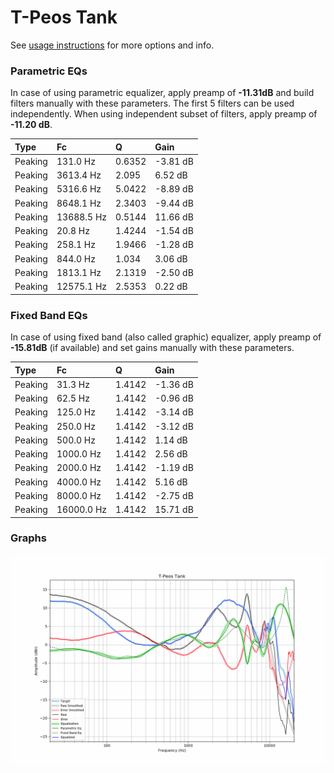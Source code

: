 # T-Peos Tank
See [usage instructions](https://github.com/jaakkopasanen/AutoEq#usage) for more options and info.

### Parametric EQs
In case of using parametric equalizer, apply preamp of **-11.31dB** and build filters manually
with these parameters. The first 5 filters can be used independently.
When using independent subset of filters, apply preamp of **-11.20 dB**.

| Type    | Fc         |      Q | Gain     |
|:--------|:-----------|:-------|:---------|
| Peaking | 131.0 Hz   | 0.6352 | -3.81 dB |
| Peaking | 3613.4 Hz  | 2.095  | 6.52 dB  |
| Peaking | 5316.6 Hz  | 5.0422 | -8.89 dB |
| Peaking | 8648.1 Hz  | 2.3403 | -9.44 dB |
| Peaking | 13688.5 Hz | 0.5144 | 11.66 dB |
| Peaking | 20.8 Hz    | 1.4244 | -1.54 dB |
| Peaking | 258.1 Hz   | 1.9466 | -1.28 dB |
| Peaking | 844.0 Hz   | 1.034  | 3.06 dB  |
| Peaking | 1813.1 Hz  | 2.1319 | -2.50 dB |
| Peaking | 12575.1 Hz | 2.5353 | 0.22 dB  |

### Fixed Band EQs
In case of using fixed band (also called graphic) equalizer, apply preamp of **-15.81dB**
(if available) and set gains manually with these parameters.

| Type    | Fc         |      Q | Gain     |
|:--------|:-----------|:-------|:---------|
| Peaking | 31.3 Hz    | 1.4142 | -1.36 dB |
| Peaking | 62.5 Hz    | 1.4142 | -0.96 dB |
| Peaking | 125.0 Hz   | 1.4142 | -3.14 dB |
| Peaking | 250.0 Hz   | 1.4142 | -3.12 dB |
| Peaking | 500.0 Hz   | 1.4142 | 1.14 dB  |
| Peaking | 1000.0 Hz  | 1.4142 | 2.56 dB  |
| Peaking | 2000.0 Hz  | 1.4142 | -1.19 dB |
| Peaking | 4000.0 Hz  | 1.4142 | 5.16 dB  |
| Peaking | 8000.0 Hz  | 1.4142 | -2.75 dB |
| Peaking | 16000.0 Hz | 1.4142 | 15.71 dB |

### Graphs
![](./T-Peos%20Tank.png)